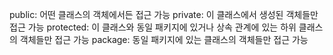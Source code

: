 public: 어떤 클래스의 객체에서든 접근 가능
private: 이 클래스에서 생성된 객체들만 접근 가능
protected: 이 클래스와 동일 패키지에 있거나 상속 관계에 있는 하위 클래스의 객체들만 접근 가능
package: 동일 패키지에 있는 클래스의 객체들만 접근 가능
